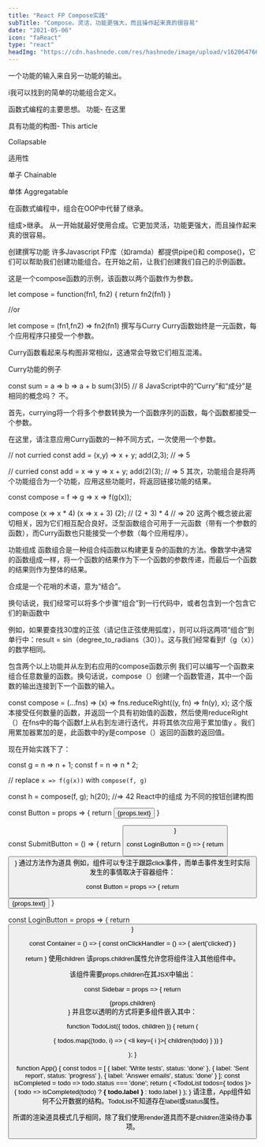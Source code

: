 ```yaml
---
title: "React FP Compose实践"
subTitle: "Compose。灵活，功能更强大，而且操作起来真的很容易"
date: "2021-05-06"
icon: "faReact"
type: "react"
headImg: "https://cdn.hashnode.com/res/hashnode/image/upload/v1620647660964/ZBca3DvgG.jpeg?w=1600&h=840&fit=crop&crop=entropy&auto=compress"
---
```


一个功能的输入来自另一功能的输出。

i我可以找到的简单的功能组合定义。

函数式编程的主要思想。
功能- 在这里

具有功能的构图- This article

 Collapsable

适用性

单子 Chainable

单体 Aggregatable

在函数式编程中，组合在OOP中代替了继承。

组成>继承。
从一开始就最好使用合成。它更加灵活，功能更强大，而且操作起来真的很容易。

创建撰写功能
许多Javascript FP库（如ramda）都提供pipe()和 compose()，它们可以帮助我们创建功能组合。在开始之前，让我们创建我们自己的示例函数。

这是一个compose函数的示例，该函数以两个函数作为参数。


let compose = function(fn1, fn2) {
return fn2(fn1)
}

//or

let compose = (fn1,fn2) => fn2(fn1)
撰写与Curry
Curry函数始终是一元函数，每个应用程序只接受一个参数。

Curry函数看起来与构图非常相似，这通常会导致它们相互混淆。

Curry功能的例子


const sum = a => b => a + b
sum(3)(5) // 8
JavaScript中的“Curry”和“成分”是相同的概念吗？
不。

首先，currying将一个将多个参数转换为一个函数序列的函数，每个函数都接受一个参数。

在这里，请注意应用Curry函数的一种不同方式，一次使用一个参数。


// not curried
const add = (x,y) => x + y;
add(2,3); // => 5

// curried
const add = x => y => x + y;
add(2)(3); // => 5
其次，功能组合是将两个功能组合为一个功能，应用这些功能时，将返回链接功能的结果。


const compose = f => g => x => f(g(x));

compose (x => x * 4) (x => x + 3) (2);
// (2 + 3) * 4
// => 20
这两个概念彼此密切相关，因为它们相互配合良好。泛型函数组合可用于一元函数（带有一个参数的函数），而Curry函数也只能接受一个参数（每个应用程序）。

功能组成
函数组合是一种组合纯函数以构建更复杂的函数的方法。像数学中通常的函数组成一样，将一个函数的结果作为下一个函数的参数传递，而最后一个函数的结果则作为整体的结果。

合成是一个花哨的术语，意为“结合”。

换句话说，我们经常可以将多个步骤“组合”到一行代码中，或者包含到一个包含它们的新函数中

例如，如果要查找30度的正弦（请记住正弦使用弧度），则可以将这两项“组合”到单行中：result = sin（degree_to_radians（30））。这与我们经常看到f（g（x））的数学相同。

包含两个以上功能并从左到右应用的compose函数示例
我们可以编写一个函数来组合任意数量的函数。换句话说，compose（）创建一个函数管道，其中一个函数的输出连接到下一个函数的输入。


const compose = (...fns) => (x) => fns.reduceRight((y, fn) => fn(y), x);
这个版本接受任何数量的函数，并返回一个具有初始值的函数，然后使用reduceRight（）在fns中的每个函数f上从右到左进行迭代，并将其依次应用于累加值y 。我们用累加器累加的是，此函数中的y是compose（）返回的函数的返回值。

现在开始实践下了：


const g = n => n + 1;
const f = n => n * 2;

// replace `x => f(g(x))` with `compose(f, g)`

const h = compose(f, g);
h(20); //=> 42
React中的组成
为不同的按钮创建构图


const Button = props => {
  return <button>{props.text}</button>
}

const SubmitButton = () => {
  return <Button text="Submit" />
}

const LoginButton = () => {
  return <Button text="Login" />
}
通过方法作为道具
例如，组件可以专注于跟踪click事件，而单击事件发生时实际发生的事情取决于容器组件：


const Button = props => {
  return <button onClick={props.onClickHandler}>{props.text}</button>
}

const LoginButton = props => {
  return <Button text="Login" onClickHandler={props.onClickHandler} />
}

const Container = () => {
  const onClickHandler = () => {
    alert('clicked')
  }

  return <LoginButton onClickHandler={onClickHandler} />
}
使用children
该props.children属性允许您将组件注入其他组件中。

该组件需要props.children在其JSX中输出：


const Sidebar = props => {
  return <aside>{props.children}</aside>
}
并且您以透明的方式将更多组件嵌入其中：


<Sidebar>
  <Link title="First link" />
  <Link title="Second link" />
</Sidebar>

function TodoList({ todos, children }) {
  return (
    <section className='main-section'>
      <ul className='todo-list'>{
        todos.map((todo, i) => (
          <li key={ i }>{ children(todo) }</li>
        ))
      }</ul>
    </section>
  );
}

function App() {
  const todos = [
    { label: 'Write tests', status: 'done' },
    { label: 'Sent report', status: 'progress' },
    { label: 'Answer emails', status: 'done' }
  ];
  const isCompleted = todo => todo.status === 'done';
  return (
    <TodoList todos={ todos }>
      {
        todo => isCompleted(todo) ?
          <b>{ todo.label }</b> :
          todo.label
      }
    </TodoList>
  );
}
请注意，App组件如何不公开数据的结构。TodoList不知道存在label或status属性。

所谓的渲染道具模式几乎相同，除了我们使用render道具而不是children渲染待办事项。